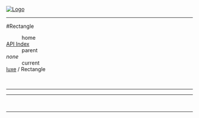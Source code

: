 
[![Logo](../../images/logo.png)](../../index.html)

---

#Rectangle


&emsp;&emsp;&emsp;home   
[API Index](../../api/index.html#luxe)   
&emsp;&emsp;&emsp;parent    
_none_   
&emsp;&emsp;&emsp;current    
[luxe](./) / Rectangle

<br/>

---




---



&nbsp;
&nbsp;
&nbsp;

---  


&nbsp;   
&nbsp;   